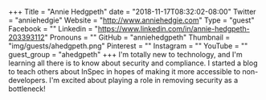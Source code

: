 +++
Title = "Annie Hedgpeth"
date = "2018-11-17T08:32:02-08:00"
Twitter = "anniehedgie"
Website = "http://www.anniehedgie.com"
Type = "guest"
Facebook = ""
Linkedin = "https://www.linkedin.com/in/annie-hedgpeth-203393112"
Pronouns = ""
GitHub = "anniehedgpeth"
Thumbnail = "img/guests/ahedgpeth.png"
Pinterest = ""
Instagram = ""
YouTube = ""
guest_group = "ahedgpeth"
+++
I'm totally new to technology, and I'm learning all there is to know about security and compliance. I started a blog to teach others about InSpec in hopes of making it more accessible to non-developers. I'm excited about playing a role in removing security as a bottleneck!

